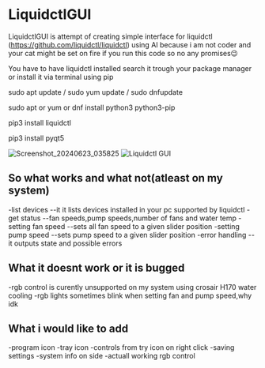 # LiquidctlGUI
LiquidctlGUI is attempt of creating simple interface for liquidctl (https://github.com/liquidctl/liquidctl) using AI 
because i am not coder and your cat might be set on fire if you run this code so no any promises😉



You have to have liquidctl installed search it trough your package manager or install it via terminal using pip


sudo apt update  /  sudo yum update  /  sudo dnfupdate


sudo apt or yum or dnf install python3 python3-pip


pip3 install liquidctl


pip3 install pyqt5


![Screenshot_20240623_035825](https://github.com/NeleBiH/LiquidctlGUI/assets/86635498/ec5c0413-88c1-4d53-b81f-1c25b6d39b06)
![Liquidctl GUI](https://github.com/NeleBiH/LiquidctlGUI/assets/86635498/440cad7f-ece4-47c5-9cc8-12f6387473dc)


So what works and what not(atleast on my system)
----------------------------------------------------------------------------------
-list devices  --it it lists devices installed in your pc supported by liquidctl
-get status     --fan speeds,pump speeds,number of fans and water temp
-setting fan speed   --sets all fan speed to a given slider position
-setting pump speed  --sets pump speed to a given slider position
-error handling --it outputs state and possible errors

What it doesnt work or it is bugged
---------------------------------------------------------------------------------
-rgb control is curently unsupported on my system using crosair H170 water cooling
-rgb lights sometimes blink when setting fan and pump speed,why idk

What i would like to add
--------------------------------------
-program icon
-tray icon
-controls from try icon on right click
-saving settings
-system info on side
-actuall working rgb control 



